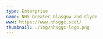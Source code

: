 ```yaml
---
type: Enterprise
name: NHS Greater Glasgow and Clyde 
www: https://www.nhsggc.scot/
thumbnail: ./img/nhsggc-logo.png
--- 
```

